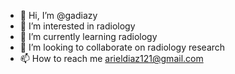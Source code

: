 - 👋 Hi, I’m @gadiazy
- 👀 I’m interested in radiology
- 🌱 I’m currently learning radiology
- 💞️ I’m looking to collaborate on radiology research
- 📫 How to reach me arieldiaz121@gmail.com

<!---
gadiazy/gadiazy is a ✨ special ✨ repository because its `README.md` (this file) appears on your GitHub profile.
You can click the Preview link to take a look at your changes.
--->
